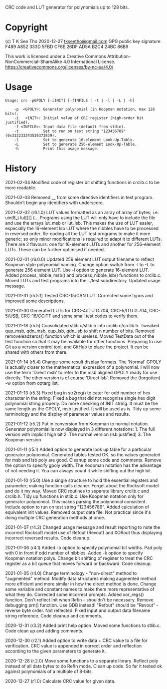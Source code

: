 CRC code and LUT generator for polynomials up to 128 bits.


Copyright
=========
(c) T K See Tho 2020-12-27
tkseetho@gmail.com 
GPG public key signature F489 A852 333D 5FBD CF6E  26DF AD5A B2C4 24BC 86B9

This work is licensed under a Creative Commons Attribution-NonCommercial-ShareAlike 4.0 International License.
https://creativecommons.org/licenses/by-nc-sa/4.0/


Usage
=====
    Usage: crc -pGPOLY [-iINIT] [-fINFILE | -t | -l | -L | -h]

        -p  <GPOLY>: Generator polynomial (in Koopman notation, max 128 bits).
        -i   <INIT>: Initial value of CRC register (high-order bit justified).
        -f <INFILE>: Input data file (default from stdin).
        -t           Set to run on test string "123456789" (0x313233343536373839).
        -l           Set to generate 16-element Look-Up-Table.
        -L           Set to generate 256-element Look-Up-Table.
        -h           Print this usage message.


History
=======
2021-02-04
    Modified code of register bit shifting functions in crclib.c to be more readable.

2021-02-03
    Removed __ from some directive identifiers in test program. Shouldn't begin any identifiers with underscore.

2021-02-02 (r6.1.0)
    LUT values formatted as an array of array of bytes; i.e. uint8_t lut[][] {...
    Programs using the LUT will only have to include the file and use the arrays lut_msb or lut_lsb.
    This makes the use of LUT easier, especially the 16-element lsb LUT where the nibbles have to be processed in reversed order.
    Re-coding all the LUT test programs to make it more generic; so only minor modifications is required to adapt it to different LUTs.
    There are 2 flavours: one for 16-element LUTs and another for 256-element LUTs. These can be further optimised if needed.
    
2021-02-01 (r6.0.0)
    Updated 256 element LUT output filename to reflect Koopman style polynomial naming.
    Change option switch from -l to -L to generate 256 element LUT.
    Use -l option to generate 16-element LUT. Added process_nibble_msb() and process_nibble_lsb() functions to crclib.c.
    Moved LUTs and test programs into the ../test subdirectory.
    Updated usage message.

2021-01-31 (r5.5.1)
    Tested CRC-15/CAN LUT.
    Corrected some typos and improved some descriptions.

2021-01-30
    Generated LUTs for CRC-4/ITU G.704, CRC-5/ITU G.704, CRC-5/USB,
    CRC-16/CCITT and some small test codes to verify them.

2021-01-18 (r5.5)
    Consolidated stlib.c/stlib.h into crclib.c/crclib.h.
    Tweaked qup_msb, qdn_msb, qup_lsb, qdn_lsb to shift n number of bits.
    Removed removeleadzeros() function which is useless.
    Moved TestData out of the test function so that it may be available for 
        other functions.
    Preparing to use Git as a version control tool, and GitHub to place
        the project. It can be shared with others from there.

2021-01-14 (r5.4)
    Change some result display formats. The 'Normal' GPOLY is actually closer
        to the mathematical expression of a polynomial. I will now use the
        term 'Direct msb' to refer to the msb aligned GPOLY ready for use
        directly. The other version is of course 'Direct lsb'.
    Removed the (forgotten) -w option from optarg list.

2021-01-13 (r5.3)
    Fixed bug in str2reg() to cater for odd number of hex character in the 
        string.
    Fixed a bug that did not recognise single hex digit polynomial string 
        properly.
    Do more checking of INIT string. It must be the same length as the GPOLY,
        msb justified. It will be used as is.
    Tidy up some terminology and the display of parameter values and results.

2021-01-12 (r5.2)
    Put in conversion from Koopman to normal notation.
    Generator polynomial is now displayed in 3 different notations:
        1. The full version with implicit high bit
        2. The normal version (lsb justified)
        3. The Koopman version

2021-01-11 (r5.1)
    Added option to generate look up table for a particular generator 
        polynomial. Generated tables tested OK, so the values generated for msb
        and lsb poly are good.
    Cleanup some code and comments.
    Remove the option to specify gpoly width. The Koopman notation has the 
        advantage of not needing it. You can always count it while shifting 
        out the high bit.

2021-01-10 (r5.0)
    Use a single structure to hold the essential registers and parameter;
        making function calls cleaner.
    Forget about the Rocksoft model and do it my way.
    Moved CRC routines to separate library crclib.c and crclib.h.
    Tidy up functions in stlib.c.
    Use Koopman notation only for generator polynomial. This makes parsing the
        polynomial consistent.
    Include option to run on test string "123456789".
    Added calculation of equivalent init values.
    Removed output data file. Not practical since it's doing multiple CRC 
        generation methods at once.

2021-01-07 (r4.2)
    Changed usage message and result reporting to note the incorrect Rocksoft
        model use of Refout (Revout) and XORout thus displaying incorrect 
        reversed results.
    Code cleanup.

2021-01-06 (r4.1)
    Added -b option to specify polynomial bit widths.
    Pad poly with 0 in front if odd number of nibbles.
    Added -k option to specify Koopman notation polys.
    Change bit shifting of register to treat the CRC register as a bit queue 
        that moves forward or backward.
    Code cleanup.

2021-01-05 (r4.0)
    Change terminology - "non-direct" method to "augmented" method.
    Modify data structures making augmented method more efficient and more
        similar in how the direct method is done.
    Change some variable and constant names to make them more representative of
        what they do.
    Corrected some incorrect prompts.
    Added xor_regs() function.
    Don't reflect Init when Refin - shouldn't be necessary.
    Remove debugging prn() function. Use GDB instead!
    "Refout" should be "Revout" - reverse byte order. Not reflected.
    Fixed input and output data filename string reference.
    Code cleanup and comments.

2020-12-31 (r3.2)
    Added print help option.
    Moved some functions to stlib.c.
    Code clean up and adding comments.

2020-12-30 (r2.1)
    Added option to write data + CRC value to a file for verification.
    CRC value is appended in correct order and reflection according to the 
        given parameters to generate it.

2020-12-28 (r.2.0)
    Move some functions to a separate library.
    Reflect poly instead of all data bytes to do RefIn mode.
    Clean up code.
    So far it tested ok against polynomials of a multiple of 8-bits.

2020-12-27 (r1.0)
    Calculate CRC value for given data.

